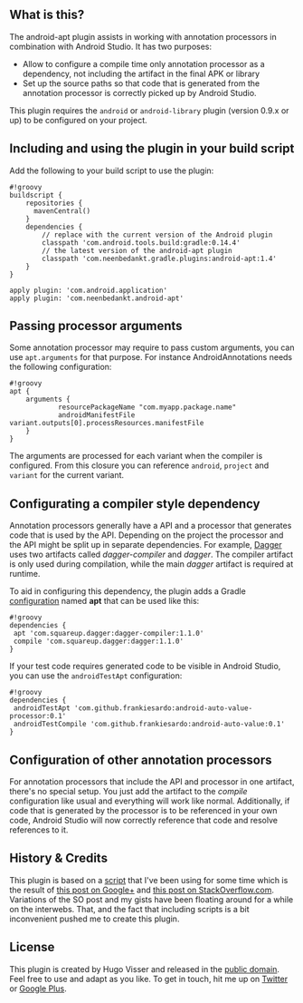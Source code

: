 What is this?
---------------
The android-apt plugin assists in working with annotation processors in combination with Android Studio. It has two purposes:

* Allow to configure a compile time only annotation processor as a dependency, not including the artifact in the final APK or library
* Set up the source paths so that code that is generated from the annotation processor is correctly picked up by Android Studio.

This plugin requires the `android` or `android-library` plugin (version 0.9.x or up) to be configured on your project.

Including and using the plugin in your build script
---------------------------------------------------
Add the following to your build script to use the plugin:
```
#!groovy
buildscript {
    repositories {
      mavenCentral()
    }
    dependencies {
        // replace with the current version of the Android plugin
        classpath 'com.android.tools.build:gradle:0.14.4'
        // the latest version of the android-apt plugin
        classpath 'com.neenbedankt.gradle.plugins:android-apt:1.4'
    }
}

apply plugin: 'com.android.application'
apply plugin: 'com.neenbedankt.android-apt'
```

Passing processor arguments
---------------------------
Some annotation processor may require to pass custom arguments, you can use `apt.arguments` for that purpose.
For instance AndroidAnnotations needs the following configuration:

```
#!groovy
apt {
    arguments {
            resourcePackageName "com.myapp.package.name"
            androidManifestFile variant.outputs[0].processResources.manifestFile
    }
}
```

The arguments are processed for each variant when the compiler is configured. From this closure you can reference `android`, `project` and `variant` for the current variant.

Configurating a compiler style dependency
-----------------------------------------
Annotation processors generally have a API and a processor that generates code that is used by the API. Depending on the project the processor and the API might be split up in separate dependencies. For example, [Dagger][1] uses two artifacts called _dagger-compiler_ and _dagger_. The compiler artifact is only used during compilation, while the main _dagger_ artifact is required at runtime.

To aid in configuring this dependency, the plugin adds a Gradle [configuration][2] named **apt** that can be used like this:

```
#!groovy
dependencies {
 apt 'com.squareup.dagger:dagger-compiler:1.1.0'
 compile 'com.squareup.dagger:dagger:1.1.0'
}
```

If your test code requires generated code to be visible in Android Studio, you can use the `androidTestApt` configuration:

```
#!groovy
dependencies {
 androidTestApt 'com.github.frankiesardo:android-auto-value-processor:0.1'
 androidTestCompile 'com.github.frankiesardo:android-auto-value:0.1'
}
```

Configuration of other annotation processors
--------------------------------------------
For annotation processors that include the API and processor in one artifact, there's no special setup. You just add the artifact to the _compile_ configuration like usual and everything will work like normal. Additionally, if code that is generated by the processor is to be referenced in your own code, Android Studio will now correctly reference that code and resolve references to it.

[1]:http://square.github.io/dagger
[2]:http://www.gradle.org/docs/current/userguide/artifact_dependencies_tutorial.html

History & Credits
---------------
This plugin is based on a [script][6] that I've been using for some time which is the result of [this post on Google+][7] and [this post on StackOverflow.com][8].
Variations of the SO post and my gists have been floating around for a while on the interwebs. That, and the fact that including scripts is a bit inconvenient pushed me to create this plugin.

License
-------
This plugin is created by Hugo Visser and released in the [public domain][3]. Feel free to use and adapt as you like.
To get in touch, hit me up on [Twitter][4] or [Google Plus][5].

[3]:http://unlicense.org/
[4]:https://twitter.com/botteaap
[5]:https://google.com/+hugovisser
[6]:https://bitbucket.org/qbusict/android-gradle-scripts/src/686ce2301245ab1f0e6a32fb20b4d246ef742223/annotations.groovy?at=default
[7]:https://plus.google.com/+HugoVisser/posts/VtGYV8RHwmo
[8]:http://stackoverflow.com/questions/16683944/androidannotations-nothing-generated-empty-activity